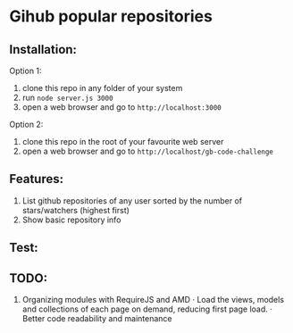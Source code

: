 Gihub popular repositories
=================

## Installation:

Option 1:

1. clone this repo in any folder of your system
2. run `node server.js 3000`
3. open a web browser and go to `http://localhost:3000`


Option 2:

1. clone this repo in the root of your favourite web server
2. open a web browser and go to `http://localhost/gb-code-challenge`



## Features:

1. List github repositories of any user sorted by the number of stars/watchers (highest first)
2. Show basic repository info

## Test:


## TODO:

1. Organizing modules with RequireJS and AMD
· Load the views, models and collections of each page on demand, reducing first page load.
· Better code readability and maintenance
